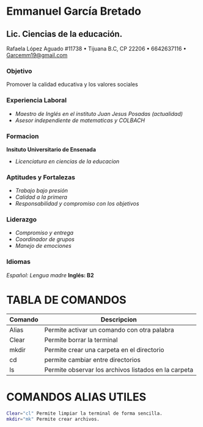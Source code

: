 # Emmanuel García Bretado
## Lic. Ciencias de la educación.
Rafaela López Aguado #11738 • Tijuana B.C, CP 22206 • 6642637116 • Garcemm19@gmail.com
### Objetivo
Promover la calidad educativa y los valores sociales 
### Experiencia Laboral
* *Maestro de Inglés en el instituto Juan Jesus Posadas (actualidad)*
* *Asesor independiente de matematicas y COLBACH*
### Formacion 
**Insituto Universitario de Ensenada**
* *Licenciatura en ciencias de la educacion*
### Aptitudes y Fortalezas
* *Trabajo bajo presión*
* *Calidad a la primera*
* *Responsabilidad y compromiso con los objetivos*
### Liderazgo
* *Compromiso y entrega*
* *Coordinador de grupos*
* *Manejo de emociones*
### Idiomas
*Español: Lengua madre*
**Inglés: B2**

# TABLA DE COMANDOS


| Comando                |     Descripcion              |
|---------               |-------------                 |
| Alias | Permite activar un comando con otra palabra   |
| Clear | Permite borrar la terminal                    |
| mkdir | Permite crear una carpeta en el directorio    |
| cd    | permite cambiar entre directorios             |
| ls    | Permite observar los archivos listados en la carpeta |

# COMANDOS ALIAS UTILES 
```BASH
Clear="cl" Permite limpiar la terminal de forma sencilla.
mkdir="mk" Permite crear archivos.
```
